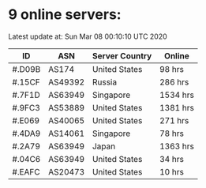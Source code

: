 # 9 online servers:

Latest update at: Sun Mar 08 00:10:10 UTC 2020

| ID | ASN | Server Country | Online |
| -- | --- | -------------- | ------ |
| #.D09B | AS174 | United States | 98 hrs |
| #.15CF | AS49392 | Russia | 286 hrs |
| #.7F1D | AS63949 | Singapore | 1534 hrs |
| #.9FC3 | AS53889 | United States | 1381 hrs |
| #.E069 | AS40065 | United States | 271 hrs |
| #.4DA9 | AS14061 | Singapore | 78 hrs |
| #.2A79 | AS63949 | Japan | 1363 hrs |
| #.04C6 | AS63949 | United States | 34 hrs |
| #.EAFC | AS20473 | United States | 10 hrs |

